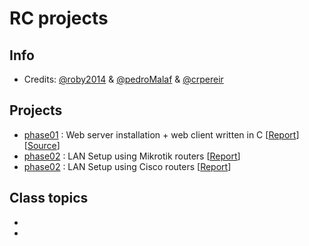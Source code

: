 # RC projects

## Info
* Credits: [@roby2014](https://github.com/roby2014) & [@pedroMalaf](https://github.com/pedroMalaf) & [@crpereir](https://github.com/crpereir)

## Projects
* [phase01](https://github.com/roby2014/uni-projects/tree/master/RC/phase01/) : Web server installation + web client written in C [[Report](https://github.com/roby2014/uni-projects/blob/master/RC/phase01/redes_phase01.pdf)] [[Source](https://github.com/roby2014/uni-projects/blob/master/RC/phase01/webclient.c)]
* [phase02](https://github.com/roby2014/uni-projects/tree/master/RC/phase02/) : LAN Setup using Mikrotik routers [[Report](https://github.com/roby2014/uni-projects/blob/master/RC/phase02/redes_phase02.pdf)]
* [phase02](https://github.com/roby2014/uni-projects/tree/master/RC/phase03/) : LAN Setup using Cisco routers [[Report](https://github.com/roby2014/uni-projects/blob/master/RC/phase02/redes_phase03.pdf)]


## Class topics
*
*
